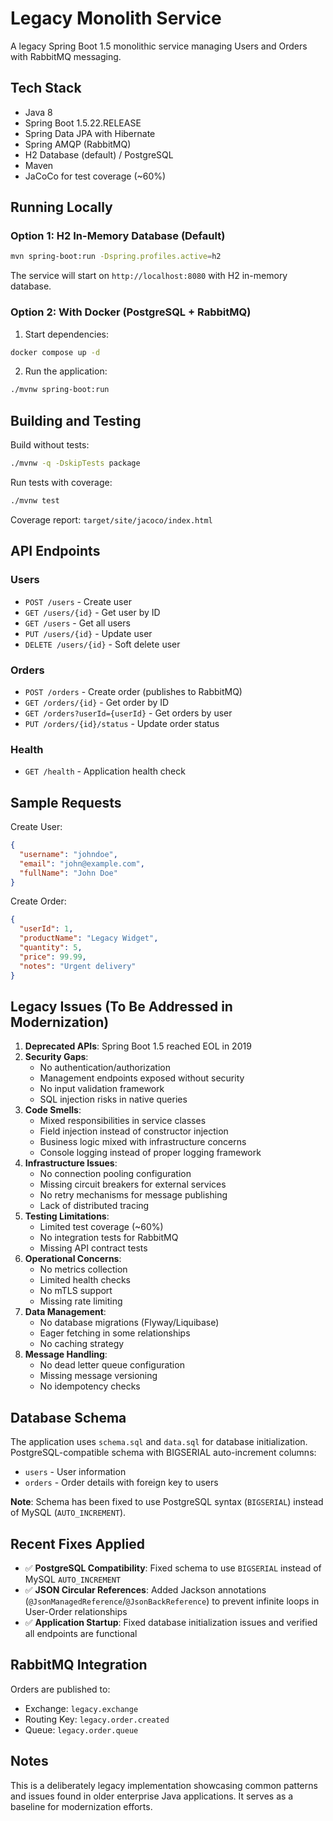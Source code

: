 # Legacy Monolith Service

A legacy Spring Boot 1.5 monolithic service managing Users and Orders with RabbitMQ messaging.

## Tech Stack

- Java 8
- Spring Boot 1.5.22.RELEASE
- Spring Data JPA with Hibernate
- Spring AMQP (RabbitMQ)
- H2 Database (default) / PostgreSQL
- Maven
- JaCoCo for test coverage (~60%)

## Running Locally

### Option 1: H2 In-Memory Database (Default)

```bash
mvn spring-boot:run -Dspring.profiles.active=h2
```

The service will start on `http://localhost:8080` with H2 in-memory database.

### Option 2: With Docker (PostgreSQL + RabbitMQ)

1. Start dependencies:
```bash
docker compose up -d
```

2. Run the application:
```bash
./mvnw spring-boot:run
```

## Building and Testing

Build without tests:
```bash
./mvnw -q -DskipTests package
```

Run tests with coverage:
```bash
./mvnw test
```

Coverage report: `target/site/jacoco/index.html`

## API Endpoints

### Users
- `POST /users` - Create user
- `GET /users/{id}` - Get user by ID
- `GET /users` - Get all users
- `PUT /users/{id}` - Update user
- `DELETE /users/{id}` - Soft delete user

### Orders
- `POST /orders` - Create order (publishes to RabbitMQ)
- `GET /orders/{id}` - Get order by ID
- `GET /orders?userId={userId}` - Get orders by user
- `PUT /orders/{id}/status` - Update order status

### Health
- `GET /health` - Application health check

## Sample Requests

Create User:
```json
{
  "username": "johndoe",
  "email": "john@example.com",
  "fullName": "John Doe"
}
```

Create Order:
```json
{
  "userId": 1,
  "productName": "Legacy Widget",
  "quantity": 5,
  "price": 99.99,
  "notes": "Urgent delivery"
}
```

## Legacy Issues (To Be Addressed in Modernization)

1. **Deprecated APIs**: Spring Boot 1.5 reached EOL in 2019
2. **Security Gaps**: 
   - No authentication/authorization
   - Management endpoints exposed without security
   - No input validation framework
   - SQL injection risks in native queries
3. **Code Smells**:
   - Mixed responsibilities in service classes
   - Field injection instead of constructor injection
   - Business logic mixed with infrastructure concerns
   - Console logging instead of proper logging framework
4. **Infrastructure Issues**:
   - No connection pooling configuration
   - Missing circuit breakers for external services
   - No retry mechanisms for message publishing
   - Lack of distributed tracing
5. **Testing Limitations**:
   - Limited test coverage (~60%)
   - No integration tests for RabbitMQ
   - Missing API contract tests
6. **Operational Concerns**:
   - No metrics collection
   - Limited health checks
   - No mTLS support
   - Missing rate limiting
7. **Data Management**:
   - No database migrations (Flyway/Liquibase)
   - Eager fetching in some relationships
   - No caching strategy
8. **Message Handling**:
   - No dead letter queue configuration
   - Missing message versioning
   - No idempotency checks

## Database Schema

The application uses `schema.sql` and `data.sql` for database initialization. PostgreSQL-compatible schema with BIGSERIAL auto-increment columns:
- `users` - User information
- `orders` - Order details with foreign key to users

**Note**: Schema has been fixed to use PostgreSQL syntax (`BIGSERIAL`) instead of MySQL (`AUTO_INCREMENT`).

## Recent Fixes Applied

- ✅ **PostgreSQL Compatibility**: Fixed schema to use `BIGSERIAL` instead of MySQL `AUTO_INCREMENT`
- ✅ **JSON Circular References**: Added Jackson annotations (`@JsonManagedReference`/`@JsonBackReference`) to prevent infinite loops in User-Order relationships
- ✅ **Application Startup**: Fixed database initialization issues and verified all endpoints are functional

## RabbitMQ Integration

Orders are published to:
- Exchange: `legacy.exchange`
- Routing Key: `legacy.order.created`
- Queue: `legacy.order.queue`

## Notes

This is a deliberately legacy implementation showcasing common patterns and issues found in older enterprise Java applications. It serves as a baseline for modernization efforts. 
 
 
 
 
 
 
 
 
